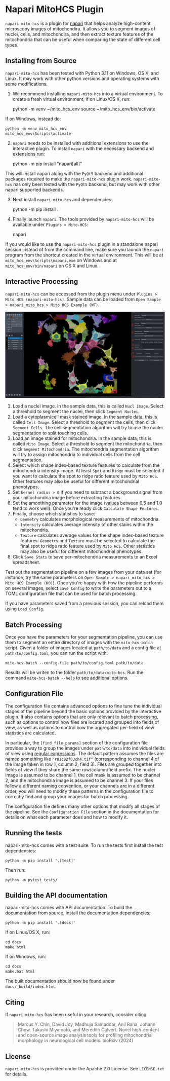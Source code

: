 # Napari MitoHCS Plugin

`napari-mito-hcs` is a plugin for [napari](https://napari.org/stable/) that helps analyze high-content microscopy images of mitochondira. It allows you to segment images of nuclei, cells, and mitochondira, and then extract texture features of the mitochondria that can be useful when comparing the state of different cell types.

## Installing from Source

`napari-mito-hcs` has been tested with Python 3.11 on Windows, OS X, and Linux. It may work with other python versions and operating systems with some modifications.

1. We recommend installing `napari-mito-hcs` into a virtual environment. To create a fresh virtual environment, if on Linux/OS X, run:

    python -m venv ~/mito_hcs_env
    source  ~/mito_hcs_env/bin/activate

If on Windows, instead do:

    python -m venv mito_hcs_env
    mito_hcs_env\Scripts\activate

2. `napari` needs to be installed with additional extensions to use the interactive plugin. To install `napari` with the necessary backend and extensions run:

    python -m pip install "napari[all]"

This will install napari along with the `PyQt5` backend and additional packages required to make the `napari-mito-hcs` plugin work. `napari-mito-hcs` has only been tested with the `PyQt5` backend, but may work with other napari supported backends.

3. Next install `napari-mito-hcs` and dependencies:

    python -m pip install .

4. Finally launch `napari`. The tools provided by `napari-mito-hcs` will be available under `Plugins > Mito-HCS`:

    napari

If you would like to use the `napari-mito-hcs` plugin in a standalone napari session instead of from the command line, make sure you launch the `napari` program from the shortcut created in the virtual environment. This will be at `mito_hcs_env\Scripts\napari.exe` on Windows and at `mito_hcs_env/bin/napari` on OS X and Linux.

## Interactive Processing

`napari-mito-hcs` can be accessed from the plugin menu under `Plugins > Mito HCS (napari-mito-hcs)`. Sample data can be loaded from `Open Sample > napari_mito_hcs > Mito HCS Example (WT)`.

![Example Napari Mito HCS Session](docs/images/plugin_example.png "Example Napari Mito HCS Session")

1. Load a nuclei image. In the sample data, this is called `Nucl Image`. Select a threshold to segment the nuclei, then click `Segment Nuclei`.
2. Load a cytoplasm/cell mask stained image. In the sample data, this is called `Cell Image`.  Select a threshold to segment the cells, then click `Segment Cells`. The cell segmentation algorithm will try to use the nuclei segmentation to split touching cells.
3. Load an image stained for mitochondria. In the sample data, this is called `Mito Image`. Select a threshold to segment the mitochondria, then click `Segment Mitochondria`. The mitochondria segmentation algorithm will try to assign mitochondria to individual cells from the cell segmentation.
4. Select which shape index-based texture features to calculate from the mitochondria intensity image. At least `Spot` and `Ridge` must be selected if you want to calculate the spot to ridge ratio feature used by `Mito HCS`. Other features may also be useful for different mitochondrial phenotypes.
5. Set `kernel radius > 0` if you need to subtract a background signal from your mitochondria image before extracting features.
6. Set the smoothing parameter for the image (values between 0.5 and 1.0 tend to work well). Once you're ready click `Calculate Shape Features`.
7. Finally, choose which statistics to save:
    * `Geometry` calculates morphological measurements of mitochondria.
    * `Intensity` calculates average intensity of other stains within the mitochondria.
    * `Texture` calculates average values for the shape index-based texture features.
  `Geometry` and `Texture` must be selected to calculate the final spot to ridge ratio feature used by `Mito HCS`.  Other statistics may also be useful for different mitochondrial phenotypes.
8. Click `Save Stats` to save per-mitochondria measurements to an Excel spreadsheet.

Test out the segmentation pipeline on a few images from your data set (for instance, try the same parameters on `Open Sample > napari_mito_hcs > Mito HCS Example (KO)`). Once you're happy with how the pipeline performs on several images, select `Save Config` to write the parameters out to a TOML configuration file that can be used for batch processing.

If you have parameters saved from a previous session, you can reload them using `Load Config`.

## Batch Processing

Once you have the parameters for your segmentation pipeline, you can use them to segment an entire directory of images with the `mito-hcs-batch` script. Given a folder of images located at `path/to/data` and a config file at `path/to/config.toml`, you can run the script with:

```{bash}
mito-hcs-batch --config-file path/to/config.toml path/to/data
```

Results will be writen to the folder `path/to/data/mito-hcs`. Run the command `mito-hcs-batch --help` to see additional options.

## Configuration File

The configuration file contains advanced options to fine tune the individual stages of the pipeline beyond the basic options provided by the interactive plugin. It also contains options that are only relevant to batch processing, such as options to control how files are located and grouped into fields of view, as well as options to control how the aggregated per-field of view statistics are calculated.

In particular, the `[find_file_params]` section of the configuration file provides a way to group the images under `path/to/data` into individual fields of view using [regular expressions](https://docs.python.org/3/library/re.html). The default pattern assumes the files are named something like `"r01c02f03ch4.tif"` (corresponding to channel 4 of the image taken in row 1, column 2, field 3). Files are grouped together into fields of view if they share the same row/column/field prefix. The nuclei image is assumed to be channel 1, the cell mask is assumed to be channel 2, and the mitochondria image is assumed to be channel 3. If your files follow a different naming convention, or your channels are in a different order, you will need to modify these patterns in the configuration file to correctly find and group your images for batch processing.

The configuration file defines many other options that modify all stages of the pipeline. See the `Configuration File` section in the documentation for details on what each parameter does and how to modify it.

## Running the tests

napari-mito-hcs comes with a test suite. To run the tests first install the test dependencies:

    python -m pip install '.[test]'

Then run:

    python -m pytest tests/

## Building the API documentation

napari-mito-hcs comes with API documentation. To build the documentation from source, install the documentation dependencies:

    python -m pip install '.[docs]'

If on Linux/OS X, run:

    cd docs
    make html

If on Windows, run:

    cd docs
    make.bat html

The built documentation should now be found under `docs/_build/index.html`.

## Citing

If `napari-mito-hcs` has been useful in your research, consider citing

> Marcus Y. Chin, David Joy, Madhuja Samaddar, Anil Rana, Johann Chow, Takashi Miyamoto, and Meredith Calvert. Novel high-content and open-source image analysis tools for profiling mitochondrial morphology in neurological cell models. bioRxiv (2024)

## License

`napari-mito-hcs` is provided under the Apache 2.0 License. See `LICENSE.txt` for details.
